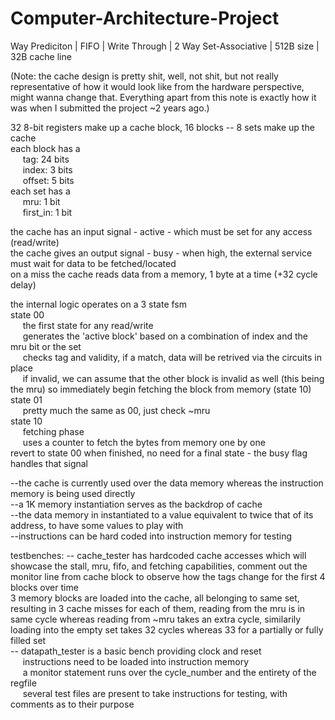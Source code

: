 # Computer-Architecture-Project
Way Prediciton | FIFO | Write Through | 2 Way Set-Associative | 512B size | 32B cache line

(Note: the cache design is pretty shit, well, not shit, but not really representative of how it would look like from the hardware perspective, might wanna change that. Everything apart from this note is exactly how it was when I submitted the project ~2 years ago.)

32 8-bit registers make up a cache block, 16 blocks -- 8 sets make up the cache<br />
each block has a<br />
&nbsp;&nbsp;&nbsp;&nbsp;	tag: 		24 bits<br />
&nbsp;&nbsp;&nbsp;&nbsp;	index: 		3 bits<br />
&nbsp;&nbsp;&nbsp;&nbsp;	offset:		5 bits<br />
each set has a<br />
&nbsp;&nbsp;&nbsp;&nbsp;	mru: 		1 bit<br />
&nbsp;&nbsp;&nbsp;&nbsp;	first_in: 	1 bit

the cache has an input signal - active - which must be set for any access (read/write)<br />
the cache gives an output signal - busy - when high, the external service must wait for data to be fetched/located<br />
on a miss the cache reads data from a memory, 1 byte at a time (+32 cycle delay)

the internal logic operates on a 3 state fsm<br />
state 00 <br />
&nbsp;&nbsp;&nbsp;&nbsp;	the first state for any read/write<br />
&nbsp;&nbsp;&nbsp;&nbsp;	generates the 'active block' based on a combination of index and the mru bit or the set<br />
&nbsp;&nbsp;&nbsp;&nbsp;	checks tag and validity, if a match, data will be retrived via the circuits in place<br />
&nbsp;&nbsp;&nbsp;&nbsp;	if invalid, we can assume that the other block is invalid as well (this being the mru) so immediately begin fetching the block from memory (state 10)<br />
state 01<br />
&nbsp;&nbsp;&nbsp;&nbsp;	pretty much the same as 00, just check ~mru<br />
state 10<br />
&nbsp;&nbsp;&nbsp;&nbsp;	fetching phase<br />
&nbsp;&nbsp;&nbsp;&nbsp;	uses a counter to fetch the bytes from memory one by one<br />
revert to state 00 when finished, no need for a final state - the busy flag handles that signal

--the cache is currently used over the data memory whereas the instruction memory is being used directly<br />
--a 1K memory instantiation serves as the backdrop of cache<br />
--the data memory in instantiated to a value equivalent to twice that of its address, to have some values to play with<br />
--instructions can be hard coded into instruction memory for testing<br />

testbenches:
-- cache_tester has hardcoded cache accesses which will showcase the stall, mru, fifo, and fetching capabilities, comment out the monitor line from cache block to observe how the tags change for the first 4 blocks over time<br />
		3 memory blocks are loaded into the cache, all belonging to same set, resulting in 3 cache misses for each of them, reading from the mru is in same cycle whereas reading from ~mru takes an extra cycle, similarily loading into the empty set takes 32 cycles whereas 33 for a partially or fully filled set<br />
-- datapath_tester is a basic bench providing clock and reset<br />
&nbsp;&nbsp;&nbsp;&nbsp;	instructions need to be loaded into instruction memory<br />
&nbsp;&nbsp;&nbsp;&nbsp;	a monitor statement runs over the cycle_number and the entirety of the regfile<br />
&nbsp;&nbsp;&nbsp;&nbsp;	several test files are present to take instructions for testing, with comments as to their purpose<br />
